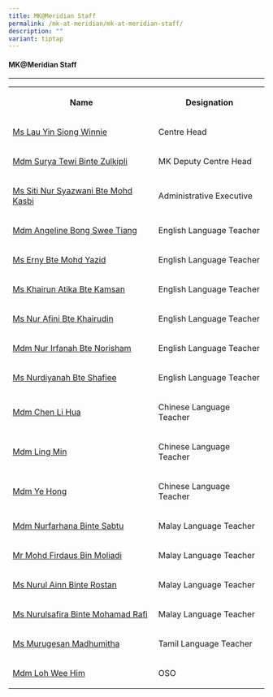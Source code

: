 ```yaml
---
title: MK@Meridian Staff
permalink: /mk-at-meridian/mk-at-meridian-staff/
description: ""
variant: tiptap
---
```

<h4>MK@Meridian Staff</h4>
<hr>
<table style="minWidth: 50px">
<colgroup>
<col>
<col>
</colgroup>
<tbody>
<tr>
<th rowspan="1" colspan="1">
<p>Name</p>
</th>
<th rowspan="1" colspan="1">
<p>Designation</p>
</th>
</tr>
<tr>
<td rowspan="1" colspan="1">
<p><a href="mailto:lau_yin_siong_winnie@moe.edu.sg" rel="noopener nofollow" target="_blank">Ms Lau Yin Siong Winnie</a>
</p>
</td>
<td rowspan="1" colspan="1">
<p>Centre Head</p>
</td>
</tr>
<tr>
<td rowspan="1" colspan="1">
<p><a href="mailto:surya_tewi_zulkipli@schools.gov.sg" rel="noopener noreferrer nofollow" target="_blank">Mdm Surya Tewi Binte Zulkipli</a>
</p>
</td>
<td rowspan="1" colspan="1">
<p>MK Deputy Centre Head</p>
</td>
</tr>
<tr>
<td rowspan="1" colspan="1">
<p><a href="mailto:siti_syazwani_mohd_kasbi@moe.edu.sg" rel="noopener noreferrer nofollow" target="_blank">Ms Siti Nur Syazwani Bte Mohd Kasbi</a>
</p>
</td>
<td rowspan="1" colspan="1">
<p>Administrative Executive</p>
</td>
</tr>
<tr>
<td rowspan="1" colspan="1">
<p><a href="mailto:bong_swee_tiang_angeline@moe.edu.sg" rel="noopener noreferrer nofollow" target="_blank">Mdm Angeline Bong Swee Tiang</a>
</p>
</td>
<td rowspan="1" colspan="1">
<p>English Language Teacher</p>
</td>
</tr>
<tr>
<td rowspan="1" colspan="1">
<p><a href="mailto:erny_mohd_yazid@moe.edu.sg" rel="noopener noreferrer nofollow" target="_blank">Ms Erny Bte Mohd Yazid</a>
</p>
</td>
<td rowspan="1" colspan="1">
<p>English Language Teacher</p>
</td>
</tr>
<tr>
<td rowspan="1" colspan="1">
<p><a href="mailto:khairun_atika_kamsan@moe.edu.sg" rel="noopener noreferrer nofollow" target="_blank">Ms Khairun Atika Bte Kamsan</a>
</p>
</td>
<td rowspan="1" colspan="1">
<p>English Language Teacher</p>
</td>
</tr>
<tr>
<td rowspan="1" colspan="1">
<p><a href="mailto:nur_afini_khairudin@moe.edu.sg" rel="noopener noreferrer nofollow" target="_blank">Ms Nur Afini Bte Khairudin</a>
</p>
</td>
<td rowspan="1" colspan="1">
<p>English Language Teacher</p>
</td>
</tr>
<tr>
<td rowspan="1" colspan="1">
<p><a href="mailto:nur_irfanah_norisham@moe.edu.sg" rel="noopener noreferrer nofollow" target="_blank">Mdm Nur Irfanah Bte Norisham</a>
</p>
</td>
<td rowspan="1" colspan="1">
<p>English Language Teacher</p>
</td>
</tr>
<tr>
<td rowspan="1" colspan="1">
<p><a href="mailto:nurdiyanah_shafiee@moe.edu.sg" rel="noopener noreferrer nofollow" target="_blank">Ms Nurdiyanah Bte Shafiee</a>
</p>
</td>
<td rowspan="1" colspan="1">
<p>English Language Teacher</p>
</td>
</tr>
<tr>
<td rowspan="1" colspan="1">
<p><a href="mailto:chen_li_hua@moe.edu.sg" rel="noopener noreferrer nofollow" target="_blank">Mdm Chen Li Hua</a>
</p>
</td>
<td rowspan="1" colspan="1">
<p>Chinese Language Teacher</p>
</td>
</tr>
<tr>
<td rowspan="1" colspan="1">
<p><a href="mailto:ling_min@moe.edu.sg" rel="noopener noreferrer nofollow" target="_blank">Mdm Ling Min</a>
</p>
</td>
<td rowspan="1" colspan="1">
<p>Chinese Language Teacher</p>
</td>
</tr>
<tr>
<td rowspan="1" colspan="1">
<p><a href="mailto:ye_hong@moe.edu.sg" rel="noopener noreferrer nofollow" target="_blank">Mdm Ye Hong</a>
</p>
</td>
<td rowspan="1" colspan="1">
<p>Chinese Language Teacher</p>
</td>
</tr>
<tr>
<td rowspan="1" colspan="1">
<p><a href="mailto:nurfarhana_sabtu@moe.edu.sg" rel="noopener noreferrer nofollow" target="_blank">Mdm Nurfarhana Binte Sabtu</a>
</p>
</td>
<td rowspan="1" colspan="1">
<p>Malay Language Teacher</p>
</td>
</tr>
<tr>
<td rowspan="1" colspan="1">
<p><a href="mailto:mohamad_firdaus_moliadi@moe.edu.sg" rel="noopener noreferrer nofollow" target="_blank">Mr Mohd Firdaus Bin Moliadi</a>
</p>
</td>
<td rowspan="1" colspan="1">
<p>Malay Language Teacher</p>
</td>
</tr>
<tr>
<td rowspan="1" colspan="1">
<p><a href="mailto:nurul_ainn_rostan@moe.edu.sg" rel="noopener noreferrer nofollow" target="_blank">Ms Nurul Ainn Binte Rostan</a>
</p>
</td>
<td rowspan="1" colspan="1">
<p>Malay Language Teacher</p>
</td>
</tr>
<tr>
<td rowspan="1" colspan="1">
<p><a href="mailto:Nurulsafira_Mohamad_Rafi@moe.edu.sg" rel="noopener nofollow" target="_blank">Ms Nurulsafira Binte Mohamad Rafi</a>
</p>
</td>
<td rowspan="1" colspan="1">
<p>Malay Language Teacher</p>
</td>
</tr>
<tr>
<td rowspan="1" colspan="1">
<p><a href="mailto:murugesan_madhumitha@moe.edu.sg" rel="noopener noreferrer nofollow" target="_blank">Ms Murugesan Madhumitha</a>
</p>
</td>
<td rowspan="1" colspan="1">
<p>Tamil Language Teacher</p>
</td>
</tr>
<tr>
<td rowspan="1" colspan="1">
<p><a href="" rel="noopener noreferrer nofollow" target="_blank">Mdm Loh Wee Him</a>
</p>
</td>
<td rowspan="1" colspan="1">
<p>OSO</p>
</td>
</tr>
</tbody>
</table>
<p></p>